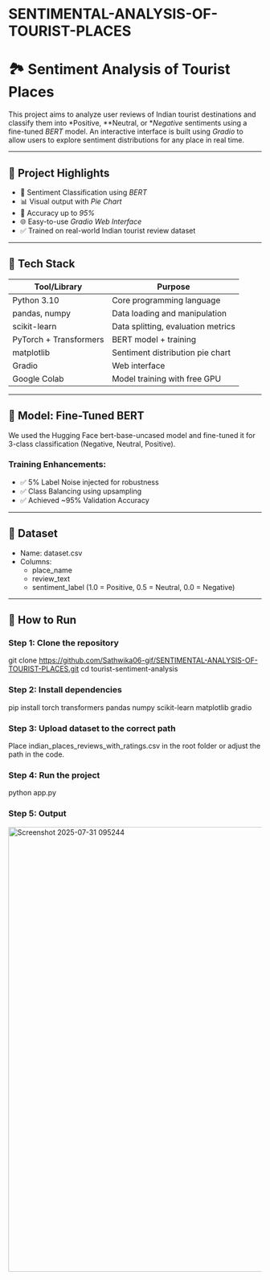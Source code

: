 # SENTIMENTAL-ANALYSIS-OF-TOURIST-PLACES
# 🏞 Sentiment Analysis of Tourist Places

This project aims to analyze user reviews of Indian tourist destinations and classify them into *Positive, **Neutral, or **Negative* sentiments using a fine-tuned *BERT* model. An interactive interface is built using *Gradio* to allow users to explore sentiment distributions for any place in real time.

---

## 📌 Project Highlights

- 💬 Sentiment Classification using *BERT*
- 📊 Visual output with *Pie Chart*
- 🧠 Accuracy up to *95%*
- 🌐 Easy-to-use *Gradio Web Interface*
- ✅ Trained on real-world Indian tourist review dataset

---

## 🔧 Tech Stack

| Tool/Library     | Purpose                            |
|------------------|-------------------------------------|
| Python 3.10       | Core programming language           |
| pandas, numpy     | Data loading and manipulation       |
| scikit-learn      | Data splitting, evaluation metrics  |
| PyTorch + Transformers | BERT model + training             |
| matplotlib        | Sentiment distribution pie chart    |
| Gradio            | Web interface                       |
| Google Colab      | Model training with free GPU        |

---

## 🧠 Model: Fine-Tuned BERT

We used the Hugging Face bert-base-uncased model and fine-tuned it for 3-class classification (Negative, Neutral, Positive). 

### Training Enhancements:
- ✅ 5% Label Noise injected for robustness
- ✅ Class Balancing using upsampling
- ✅ Achieved ~95% Validation Accuracy

---

## 📂 Dataset

- Name: dataset.csv
- Columns:
  - place_name
  - review_text
  - sentiment_label (1.0 = Positive, 0.5 = Neutral, 0.0 = Negative)

---

## 🚀 How to Run

### Step 1: Clone the repository

git clone https://github.com/Sathwika06-gif/SENTIMENTAL-ANALYSIS-OF-TOURIST-PLACES.git
cd tourist-sentiment-analysis

### Step 2: Install dependencies
pip install torch transformers pandas numpy scikit-learn matplotlib gradio

### Step 3: Upload dataset to the correct path
Place indian_places_reviews_with_ratings.csv in the root folder or adjust the path in the code.

### Step 4: Run the project
python app.py 

### Step 5: Output
<img width="1860" height="884" alt="Screenshot 2025-07-31 095244" src="https://github.com/user-attachments/assets/327aada6-c044-4536-a100-9b8e3796c5c3" />
